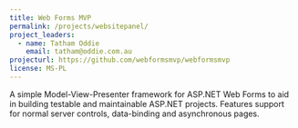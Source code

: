 ```yaml
---
title: Web Forms MVP
permalink: /projects/websitepanel/
project_leaders:
  - name: Tatham Oddie
    email: tatham@oddie.com.au
projecturl: https://github.com/webformsmvp/webformsmvp
license: MS-PL
---
```

A simple Model-View-Presenter framework for ASP.NET Web Forms to aid in building testable and maintainable ASP.NET projects. Features support for normal server controls, data-binding and asynchronous pages. 